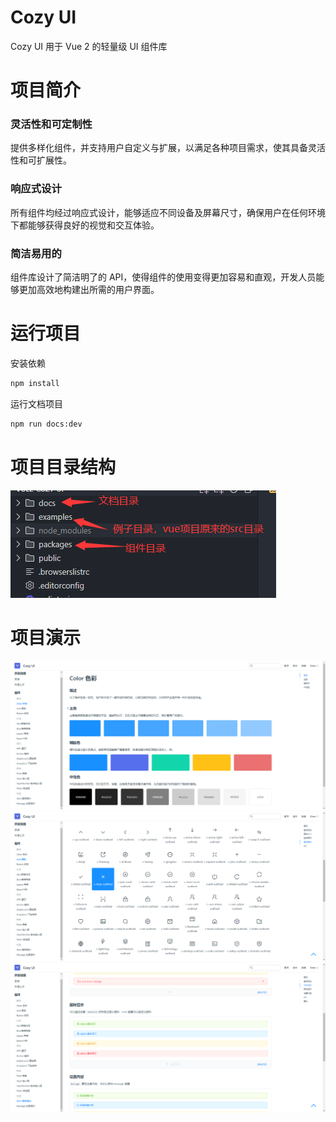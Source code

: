 # Cozy UI

Cozy UI 用于 Vue 2 的轻量级 UI 组件库

# 项目简介

### 灵活性和可定制性

提供多样化组件，并支持用户自定义与扩展，以满足各种项目需求，使其具备灵活性和可扩展性。

### 响应式设计

所有组件均经过响应式设计，能够适应不同设备及屏幕尺寸，确保用户在任何环境下都能够获得良好的视觉和交互体验。

### 简洁易用的

组件库设计了简洁明了的 API，使得组件的使用变得更加容易和直观，开发人员能够更加高效地构建出所需的用户界面。

# 运行项目

安装依赖

```bash
npm install

```

运行文档项目

```bash
npm run docs:dev

```

# 项目目录结构

![目录结构](public/目录结构.png)

# 项目演示

![color](public/color.png)
![icon](public/icon.png)
![alert](public/alert.png)
